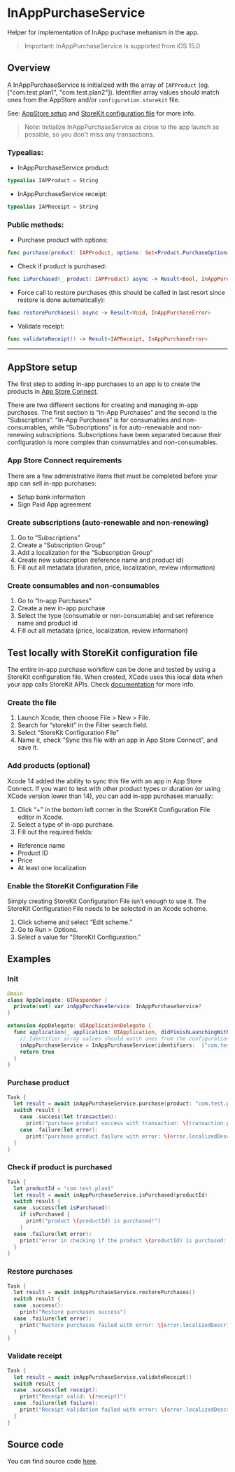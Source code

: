 # InAppPurchaseService

Helper for implementation of InApp puchase mehanism in the app.
> Important: InAppPurchaseService is supported from iOS 15.0

## Overview  

A InAppPurchaseService is initialized with the array of ``IAPProduct`` (eg. ["com.test.plan1", "com.test.plan2"]). Identifier array values should match ones from the AppStore and/or ``configuration.storekit`` file. 

See: [AppStore setup](#appstore-setup) and [StoreKit configuration file](#test-locally-with-storekit-configuration-file) for more info.

> Note: Initialize InAppPurchaseService as close to the app launch as possible, so you don't miss any transactions.

### Typealias:
- InAppPurchaseService product:
``` swift
typealias IAPProduct = String
```
- InAppPurchaseService receipt:
``` swift
typealias IAPReceipt = String
```
### Public methods:
- Purchase product with options:
``` swift
func purchase(product: IAPProduct, options: Set<Product.PurchaseOption> = []) async -> Result<Transaction, InAppPurchaseError>
```
- Check if product is purchased:
``` swift
func isPurchased(_ product: IAPProduct) async -> Result<Bool, InAppPurchaseError>
```
- Force call to restore purchases (this should be called in last resort since restore is done automatically):
``` swift
func restorePurchases() async -> Result<Void, InAppPurchaseError>
```
- Validate receipt:
``` swift
func validateReceipt() -> Result<IAPReceipt, InAppPurchaseError>
```
--- 
## AppStore setup
The first step to adding in-app purchases to an app is to create the products in [App Store Connect](https://developer.apple.com/app-store-connect/). 

There are two different sections for creating and managing in-app purchases. The first section is “In-App Purchases” and the second is the “Subscriptions”. “In-App Purchases” is for consumables and non-consumables, while “Subscriptions” is for auto-renewable and non-renewing subscriptions. Subscriptions have been separated because their configuration is more complex than consumables and non-consumables.

### App Store Connect requirements

There are a few administrative items that must be completed before your app can sell in-app purchases:
- Setup bank information
- Sign Paid App agreement

### Create subscriptions (auto-renewable and non-renewing)
1. Go to “Subscriptions”
2. Create a “Subscription Group”
3. Add a localization for the “Subscription Group”
4. Create new subscription (reference name and product id)
5. Fill out all metadata (duration, price, localization, review information)

### Create consumables and non-consumables
1. Go to “In-app Purchases”
2. Create a new in-app purchase
3. Select the type (consumable or non-consumable) and set reference name and product id
4. Fill out all metadata (price, localization, review information)

## Test locally with StoreKit configuration file
The entire in-app purchase workflow can be done and tested by using a StoreKit configuration file. When created, XCode uses this local data when your app calls StoreKit APIs. Check [documentation](https://developer.apple.com/documentation/xcode/setting-up-storekit-testing-in-xcode) for more info.

### Create the file
1. Launch Xcode, then choose File > New > File.
2. Search for “storekit” in the Filter search field.
3. Select “StoreKit Configuration File”
4. Name it, check “Sync this file with an app in App Store Connect”, and save it.

### Add products (optional)

Xcode 14 added the ability to sync this file with an app in App Store Connect. 
If you want to test with other product types or duration (or using XCode version lower than 14), you can add in-app purchases manually: 
1. Click “+” in the bottom left corner in the StoreKit Configuration File editor in Xcode.
2. Select a type of in-app purchase.
3. Fill out the required fields:
  - Reference name
  - Product ID
  - Price
  - At least one localization

### Enable the StoreKit Configuration File
Simply creating StoreKit Configuration File isn’t enough to use it. The StoreKit Configuration File needs to be selected in an Xcode scheme.
1. Click scheme and select “Edit scheme.”
2. Go to Run > Options.
3. Select a value for “StoreKit Configuration.”


## Examples
### Init
``` swift
@main
class AppDelegate: UIResponder {
  private(set) var inAppPurchaseService: InAppPurchaseService?
}

extension AppDelegate: UIApplicationDelegate {
  func application(_ application: UIApplication, didFinishLaunchingWithOptions launchOptions: [UIApplication.LaunchOptionsKey: Any]?) -> Bool {
    // Identifier array values should match ones from the configuration.storekit file
    inAppPurchaseService = InAppPurchaseService(identifiers:  ["com.test.plan1", "com.test.plan2", "com.test.plan3", "com.test.plan4"])
    return true
  }
}
```

### Purchase product
``` swift
Task {
  let result = await inAppPurchaseService.purchase(product: "com.test.plan1")
  switch result {
    case .success(let transaction):
      print("purchase product success with transaction: \(transaction.productID)")
    case .failure(let error):
      print("purchase product failure with error: \(error.localizedDescription)")
  }
}
```

### Check if product is purchased
``` swift
Task {
  let productId = "com.test.plan1"
  let result = await inAppPurchaseService.isPurchased(productId)
  switch result {
  case .success(let isPurchased):
    if isPurchased {
      print("product \(productId) is purchased!")
    }
  case .failure(let error):
    print("error in checking if the product \(productId) is purchased: \(error.localizedDescription)")
  }
}
```

### Restore purchases
``` swift
Task {
  let result = await inAppPurchaseService.restorePurchases()
  switch result {
  case .success():
    print("Restore purchases success")
  case .failure(let error):
    print("Restore purchases failed with error: \(error.localizedDescription)")
  }
}
```

### Validate receipt
``` swift
Task {
  let result = await inAppPurchaseService.validateReceipt()
  switch result {
  case .success(let receipt):
    print("Receipt valid: \(receipt)")
  case .failure(let failure):
    print("Receipt validation failed with error: \(error.localizedDescription)")
  }
}
```

## Source code
You can find source code [here](/Sources/Core/Utilities/InAppPurchase).
